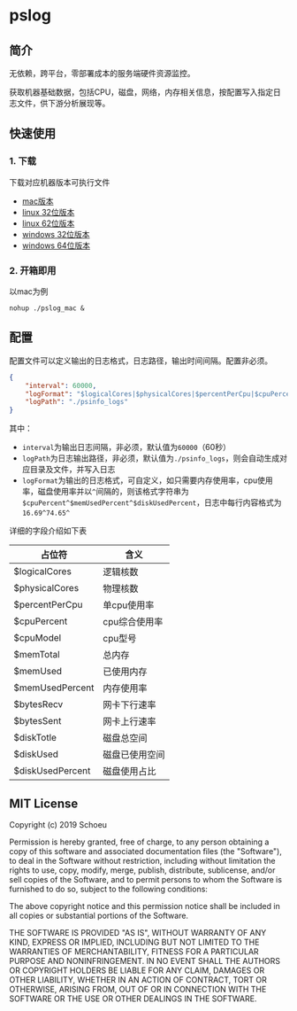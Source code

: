 # pslog

## 简介
无依赖，跨平台，零部署成本的服务端硬件资源监控。

获取机器基础数据，包括CPU，磁盘，网络，内存相关信息，按配置写入指定日志文件，供下游分析展现等。

## 快速使用
### 1. 下载

下载对应机器版本可执行文件

- [mac版本](https://github.com/schoeu/psloger/raw/master/pslog_mac)
- [linux 32位版本](https://github.com/schoeu/pslog/raw/master/pslog_linux32)
- [linux 62位版本](https://github.com/schoeu/pslog/raw/master/pslog_linux64)
- [windows 32位版本](https://github.com/schoeu/pslog/raw/master/pslog_32.exe)
- [windows 64位版本](https://github.com/schoeu/pslog/raw/master/pslog_64.exe)

### 2. 开箱即用
以mac为例
```
nohup ./pslog_mac &
```

## 配置
配置文件可以定义输出的日志格式，日志路径，输出时间间隔。配置非必须。
``` json
{
    "interval": 60000,
    "logFormat": "$logicalCores|$physicalCores|$percentPerCpu|$cpuPercent|$cpuModel|$memTotal|$memUsed|$memUsedPercent|$bytesRecv|$bytesSent|$diskTotle|$diskUsed|$diskUsedPercent",
    "logPath": "./psinfo_logs"
}
```

其中：

- `interval`为输出日志间隔，非必须，默认值为`60000`（60秒）
- `logPath`为日志输出路径，非必须，默认值为`./psinfo_logs`，则会自动生成对应目录及文件，并写入日志
- `logFormat`为输出的日志格式，可自定义，如只需要内存使用率，cpu使用率，磁盘使用率并以`^`间隔的，则该格式字符串为`$cpuPercent^$memUsedPercent^$diskUsedPercent`，日志中每行内容格式为`16.69^74.65^`


详细的字段介绍如下表

|占位符|含义|
|--|--|
|$logicalCores|逻辑核数|
|$physicalCores|物理核数|
|$percentPerCpu|单cpu使用率|
|$cpuPercent|cpu综合使用率|
|$cpuModel|cpu型号|
|$memTotal|总内存|
|$memUsed|已使用内存|
|$memUsedPercent|内存使用率|
|$bytesRecv|网卡下行速率|
|$bytesSent|网卡上行速率|
|$diskTotle|磁盘总空间|
|$diskUsed|磁盘已使用空间|
|$diskUsedPercent|磁盘使用占比|

## MIT License

Copyright (c) 2019 Schoeu

Permission is hereby granted, free of charge, to any person obtaining a copy
of this software and associated documentation files (the "Software"), to deal
in the Software without restriction, including without limitation the rights
to use, copy, modify, merge, publish, distribute, sublicense, and/or sell
copies of the Software, and to permit persons to whom the Software is
furnished to do so, subject to the following conditions:

The above copyright notice and this permission notice shall be included in all
copies or substantial portions of the Software.

THE SOFTWARE IS PROVIDED "AS IS", WITHOUT WARRANTY OF ANY KIND, EXPRESS OR
IMPLIED, INCLUDING BUT NOT LIMITED TO THE WARRANTIES OF MERCHANTABILITY,
FITNESS FOR A PARTICULAR PURPOSE AND NONINFRINGEMENT. IN NO EVENT SHALL THE
AUTHORS OR COPYRIGHT HOLDERS BE LIABLE FOR ANY CLAIM, DAMAGES OR OTHER
LIABILITY, WHETHER IN AN ACTION OF CONTRACT, TORT OR OTHERWISE, ARISING FROM,
OUT OF OR IN CONNECTION WITH THE SOFTWARE OR THE USE OR OTHER DEALINGS IN THE
SOFTWARE.

